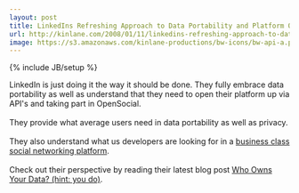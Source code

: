 ```yaml
---
layout: post
title: LinkedIns Refreshing Approach to Data Portability and Platform Openess
url: http://kinlane.com/2008/01/11/linkedins-refreshing-approach-to-data-portability-and-platform-openess/
image: https://s3.amazonaws.com/kinlane-productions/bw-icons/bw-api-a.png
---
```

{% include JB/setup %}
<p>
     LinkedIn is just doing it the way it should be done. They fully embrace data portability as well as understand that they need to open their platform up via API's and taking part in OpenSocial.
     <br />
     <br />
     They provide what average users need in data portability as well as privacy.
     <br />
     <br />
     They also understand what us developers are looking for in a <a href="http://www.socialmediasquad.com">business class social networking platform</a>.
     <br />
     <br />
     Check out their perspective by reading their latest blog post <a href="http://blog.linkedin.com/blog/2008/01/linkedin-and-da.html?cid=96700656#comments">Who Owns Your Data? (hint: you do)</a>.
</p>